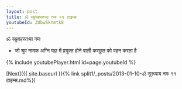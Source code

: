 ```yaml
---
layout: post
title: ॐ स्थ्रुवहस्तःया नमः ११ टाइम्स
youtubeId: ZUbwSkYmtk8
---
```

 
 
 ॐ स्थ्रुवहस्तःया नमः  
 
 -  जो श्रुव नामक अग्नि यज्ञ में प्रयुक्त होने वाली करछुल को वहन करता है 
 
  
 
  
 
 
 
 
 
 


{% include youtubePlayer.html id=page.youtubeId %}
 
[Next]({{ site.baseurl }}{% link  split1/_posts/2013-01-10-ॐ सुरूपाय नमः ११ टाइम्स.md%})
 
